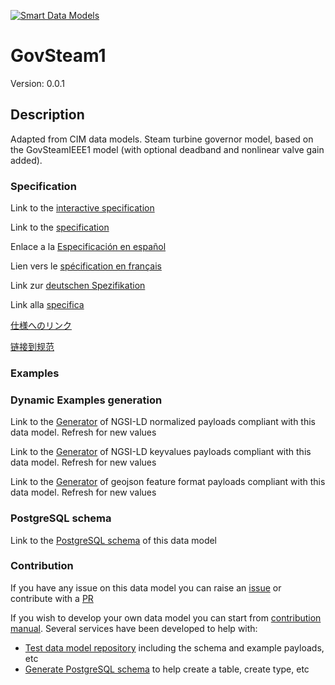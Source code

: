 [![Smart Data Models](https://smartdatamodels.org/wp-content/uploads/2022/01/SmartDataModels_logo.png "Logo")](https://smartdatamodels.org)
# GovSteam1
Version: 0.0.1

## Description 

Adapted from CIM data models. Steam turbine governor model, based on the GovSteamIEEE1 model  (with optional deadband and nonlinear valve gain added).
### Specification

Link to the [interactive specification](https://swagger.lab.fiware.org/?url=https://smart-data-models.github.io/dataModel.EnergyCIM/GovSteam1/swagger.yaml)

Link to the [specification](https://github.com/smart-data-models/dataModel.EnergyCIM/blob/master/GovSteam1/doc/spec.md)

Enlace a la [Especificación en español](https://github.com/smart-data-models/dataModel.EnergyCIM/blob/master/GovSteam1/doc/spec_ES.md)

Lien vers le [spécification en français](https://github.com/smart-data-models/dataModel.EnergyCIM/blob/master/GovSteam1/doc/spec_FR.md)

Link zur [deutschen Spezifikation](https://github.com/smart-data-models/dataModel.EnergyCIM/blob/master/GovSteam1/doc/spec_DE.md)

Link alla [specifica](https://github.com/smart-data-models/dataModel.EnergyCIM/blob/master/GovSteam1/doc/spec_IT.md)

[仕様へのリンク](https://github.com/smart-data-models/dataModel.EnergyCIM/blob/master/GovSteam1/doc/spec_JA.md)

[链接到规范](https://github.com/smart-data-models/dataModel.EnergyCIM/blob/master/GovSteam1/doc/spec_ZH.md)
### Examples
### Dynamic Examples generation

Link to the [Generator](https://smartdatamodels.org/extra/ngsi-ld_generator.php?schemaUrl=https://raw.githubusercontent.com/smart-data-models/dataModel.EnergyCIM/master/GovSteam1/schema.json&email=info@smartdatamodels.org) of NGSI-LD normalized payloads compliant with this data model. Refresh for new values

Link to the [Generator](https://smartdatamodels.org/extra/ngsi-ld_generator_keyvalues.php?schemaUrl=https://raw.githubusercontent.com/smart-data-models/dataModel.EnergyCIM/master/GovSteam1/schema.json&email=info@smartdatamodels.org) of NGSI-LD keyvalues payloads compliant with this data model. Refresh for new values

Link to the [Generator](https://smartdatamodels.org/extra/geojson_features_generator.php?schemaUrl=https://raw.githubusercontent.com/smart-data-models/dataModel.EnergyCIM/master/GovSteam1/schema.json&email=info@smartdatamodels.org) of geojson feature format payloads compliant with this data model. Refresh for new values
### PostgreSQL schema

Link to the [PostgreSQL schema](https://github.com/smart-data-models/dataModel.EnergyCIM/blob/master/GovSteam1/schema.sql) of this data model
### Contribution

 If you have any issue on this data model you can raise an [issue](https://github.com/smart-data-models/dataModel.EnergyCIM/issues)  or contribute with a [PR](https://github.com/smart-data-models/dataModel.EnergyCIM/pulls)

 If you wish to develop your own data model you can start from [contribution manual](https://bit.ly/contribution_manual). Several services have been developed to help with: 
 - [Test data model repository](https://smartdatamodels.org/index.php/data-models-contribution-api/) including the schema and example payloads, etc
 - [Generate PostgreSQL schema](https://smartdatamodels.org/index.php/sql-service/) to help create a table, create type, etc